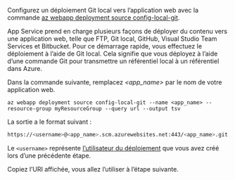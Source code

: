 Configurez un déploiement Git local vers l’application web avec la commande [az webapp deployment source config-local-git](/cli/azure/webapp/deployment/source#config-local-git).

App Service prend en charge plusieurs façons de déployer du contenu vers une application web, telle que FTP, Git local, GitHub, Visual Studio Team Services et Bitbucket. Pour ce démarrage rapide, vous effectuez le déploiement à l’aide de Git local. Cela signifie que vous déployez à l’aide d’une commande Git pour transmettre un référentiel local à un référentiel dans Azure. 

Dans la commande suivante, remplacez *\<app_name>* par le nom de votre application web.

```azurecli-interactive
az webapp deployment source config-local-git --name <app_name> --resource-group myResourceGroup --query url --output tsv
```

La sortie a le format suivant :

```bash
https://<username>@<app_name>.scm.azurewebsites.net:443/<app_name>.git
```

Le `<username>` représente [l’utilisateur du déploiement](#configure-a-deployment-user) que vous avez créé lors d’une précédente étape.

Copiez l’URI affichée, vous allez l’utiliser à l’étape suivante.

